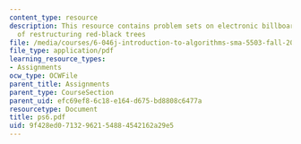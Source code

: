 ```yaml
---
content_type: resource
description: This resource contains problem sets on electronic billboard and cost
  of restructuring red-black trees
file: /media/courses/6-046j-introduction-to-algorithms-sma-5503-fall-2005/9f428ed07132962154884542162a29e5_ps6.pdf
file_type: application/pdf
learning_resource_types:
- Assignments
ocw_type: OCWFile
parent_title: Assignments
parent_type: CourseSection
parent_uid: efc69ef8-6c18-e164-d675-bd8808c6477a
resourcetype: Document
title: ps6.pdf
uid: 9f428ed0-7132-9621-5488-4542162a29e5
---
```

